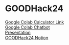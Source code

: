 # GOODHack24

[Google Colab Calculator Link](https://colab.research.google.com/drive/1QVu0ed71D9j2E3TGveb4To39Fl7a8tNT?usp=sharing)  
[Google Colab Chatbot](https://colab.research.google.com/drive/12hVZRpZhALrnwZKAOHOhv18g5H6899UV?usp=sharing)  
[Presentation](https://docs.google.com/presentation/d/1pnWV_nW9ZzZwiineRovblO87ItGkQ858-MlDoSi3WNI/edit?usp=sharing)  
[GOODHack24 Notion](https://cactus-rocket-acc.notion.site/GOODHack24-fc499baa50a949efb7159272ab7605f5)  
